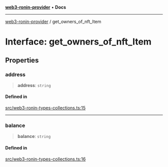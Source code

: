 [**web3-ronin-provider**](../README.md) • **Docs**

***

[web3-ronin-provider](../globals.md) / get\_owners\_of\_nft\_Item

# Interface: get\_owners\_of\_nft\_Item

## Properties

### address

> **address**: `string`

#### Defined in

[src/web3-ronin-types-collections.ts:15](https://github.com/chuacw/web3-ronin-provider/blob/ce08d460e2589edd5c5b854bf0bd2f7be4e0431f/src/web3-ronin-types-collections.ts#L15)

***

### balance

> **balance**: `string`

#### Defined in

[src/web3-ronin-types-collections.ts:16](https://github.com/chuacw/web3-ronin-provider/blob/ce08d460e2589edd5c5b854bf0bd2f7be4e0431f/src/web3-ronin-types-collections.ts#L16)
